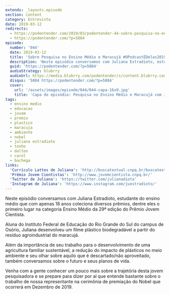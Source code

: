 ```yaml
---
extends: _layouts.episode
section: content
category: Entrevista
date: 2019-03-12
redirects:
  - https://podentender.com/2019/03/podentender-44-sobre-pesquisa-no-ensino-medio-e-maracuja-opodcastedelas2019.html
  - https://podentender.com/?p=5884
episode:
  number: '044'
  date: 2019-03-12
  title: 'Sobre Pesquisa no Ensino Médio e Maracujá #OPodcastÉDelas2019'
  description: 'Neste episódio conversamos com Juliana Estradioto, estudante do ensino médio que com apenas 18 anos coleciona diversos prêmios, dentre eles o primeiro lugar na categoria Ensino Médio da 29ª edição do Prêmio Jovem Cientista.'
  guid: 'https://podentender.com/?p=5884'
  audioStrategy: blubrry
  audioUrl: https://media.blubrry.com/podentender/s/content.blubrry.com/podentender/PODEntender_44.mp3
  disqus: '5884 https://podentender.com/?p=5884'
  cover:
    url: '/assets/images/episode/044/044-capa-16x9.jpg'
    title: 'Capa do episódio: Pesquisa no Ensino Médio e Maracujá com Juliana Estradioto; Foto: Divulgação / IFRS.'
tags:
  - ensino medio
  - educacao
  - jovem
  - premio
  - plastico
  - maracuja
  - ambiente
  - nobel
  - juliana estradioto
  - tonho
  - dalton
  - carol
  - bachega
links:
  'Currículo Lattes de Juliana': 'http://buscatextual.cnpq.br/buscatextual/visualizacv.do?id=K8479033E4'
  'Prêmio Jovem Cientistas': 'http://www.jovemcientista.cnpq.br/'
  'Twitter de Juliana': 'https://twitter.com/julianadiota'
  'Instagram de Juliana': 'https://www.instagram.com/juestradioto/'
---
```

Neste episódio conversamos com Juliana Estradioto, estudante do ensino médio que com apenas 18 anos
coleciona diversos prêmios, dentre eles o primeiro lugar na categoria Ensino Médio da 29ª edição do
Prêmio Jovem Cientista.
 
Aluna do Instituto Federal de Educação do Rio Grande do Sul do campus de Osório, Juliana desenvolveu
um filme plástico biodegradável a partir do resíduo agroindustrial do maracujá.

Além da importância de seu trabalho para o desenvolvimento de uma agricultura familiar sustentável,
a redução do impacto de plásticos no meio ambiente e seu olhar sobre aquilo que é
descartado/não aproveitado, também conversamos sobre o futuro e seus planos de vida.

Venha com a gente conhecer um pouco mais sobre a trajetória desta jovem pesquisadora e se prepare para
dizer por aí que entende bastante sobre o trabalho de nossa representante na cerimônia de premiação do
Nobel que ocorrerá em Dezembro de 2019.
